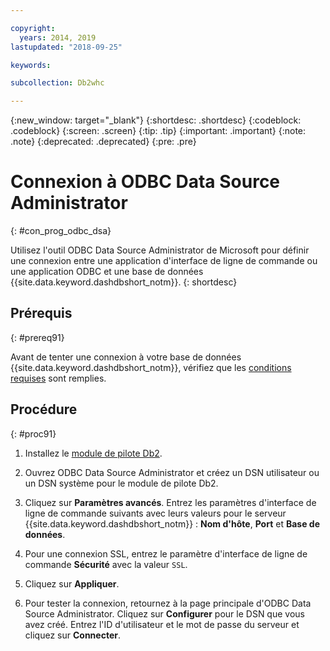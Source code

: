 ```yaml
---

copyright:
  years: 2014, 2019
lastupdated: "2018-09-25"

keywords:

subcollection: Db2whc

---
```


<!-- Attribute definitions --> 
{:new_window: target="_blank"}
{:shortdesc: .shortdesc}
{:codeblock: .codeblock}
{:screen: .screen}
{:tip: .tip}
{:important: .important}
{:note: .note}
{:deprecated: .deprecated}
{:pre: .pre}

# Connexion à ODBC Data Source Administrator
{: #con_prog_odbc_dsa}

Utilisez l'outil ODBC Data Source Administrator de Microsoft pour définir une connexion entre une application d'interface de ligne de commande ou une application ODBC et une base de données {{site.data.keyword.dashdbshort_notm}}.
{: shortdesc}

## Prérequis
{: #prereq91}

Avant de tenter une connexion à votre base de données {{site.data.keyword.dashdbshort_notm}}, vérifiez que les [conditions requises](/docs/services/Db2whc/connecting?topic=Db2whc-connect_ov#prereqs) sont remplies.

<!-- Before you can connect to your database, you must perform the following steps:

- [Verify prerequisites](prereqs.html), including installing driver packages, configuring your local environment, and downloading SSL certificates (if needed)
- Collect [connection information](credentials.html), including database details such as host name and port numbers, and connection credentials such as user ID and password -->

## Procédure
{: #proc91}

1. Installez le [module de pilote Db2](/docs/services/Db2whc?topic=Db2whc-dr_pkg#dr_pkg).

2. Ouvrez ODBC Data Source Administrator et créez un DSN utilisateur ou un DSN système pour le module de pilote Db2.
    
3. Cliquez sur **Paramètres avancés**. Entrez les paramètres d'interface de ligne de commande suivants avec leurs valeurs pour le serveur {{site.data.keyword.dashdbshort_notm}} : **Nom d'hôte**, **Port** et **Base de données**.
    
4. Pour une connexion SSL, entrez le paramètre d'interface de ligne de commande **Sécurité** avec la valeur `SSL`.
    
5. Cliquez sur **Appliquer**.
    
6. Pour tester la connexion, retournez à la page principale d'ODBC Data Source Administrator. Cliquez sur **Configurer** pour le DSN que vous avez créé. Entrez l'ID d'utilisateur et le mot de passe du serveur et cliquez sur **Connecter**.

